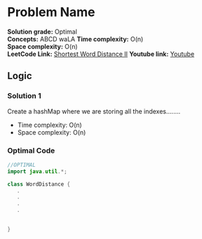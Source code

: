 # Problem Name

**Solution grade:** Optimal  
**Concepts:** ABCD waLA
**Time complexity:** O(n)  
**Space complexity:** O(n)  
**LeetCode Link:** [Shortest Word Distance II](https://leetcode.com/problems/KADASBDVBDSVBKJDS)
**Youtube link:** [Youtube](https://www.youtube.com/watch?v=AzER0wuL0QY)

## Logic




### Solution 1

Create a hashMap where we are storing all the indexes........

- Time complexity: O(n)
- Space complexity: O(n)


### Optimal Code

```java
//OPTIMAL
import java.util.*;

class WordDistance {
   .
   .
   .
   .

 
}
